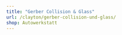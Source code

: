 ```yaml
---
title: "Gerber Collision & Glass"
url: /clayton/gerber-collision-und-glass/
shop: Autowerkstatt
---
```

